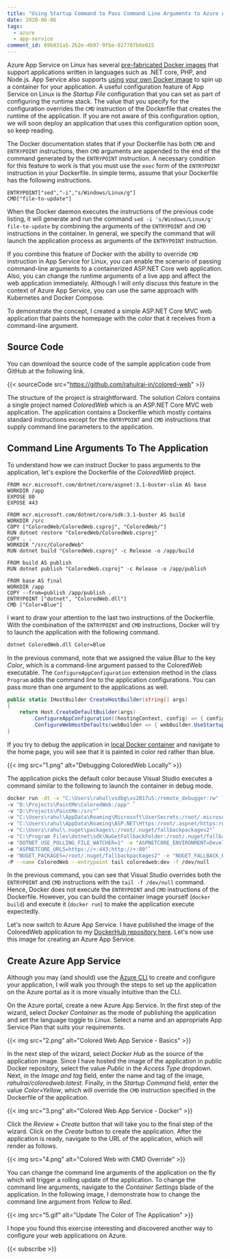 ```yaml
---
title: "Using Startup Command to Pass Command Line Arguments to Azure App Service for Linux"
date: 2020-06-06
tags:
  - azure
  - app-service
comment_id: 69b831a5-2b2e-4b97-9fbe-827707b8e615
---
```


Azure App Service on Linux has several [pre-fabricated Docker images](https://docs.microsoft.com/en-us/azure/app-service/containers/app-service-linux-faq) that support applications written in languages such as .NET core, PHP, and Node.js. App Service also supports [using your own Docker image](https://docs.microsoft.com/en-us/azure/app-service/containers/quickstart-docker) to spin up a container for your application. A useful configuration feature of App Service on Linux is the _Startup File_ configuration that you can set as part of configuring the runtime stack. The value that you specify for the configuration overrides the `CMD` instruction of the Dockerfile that creates the runtime of the application. If you are not aware of this configuration option, we will soon deploy an application that uses this configuration option soon, so keep reading.

The Docker documentation states that if your Dockerfile has both `CMD` and `ENTRYPOINT` instructions, then `CMD` arguments are appended to the end of the command generated by the `ENTRYPOINT` instruction. A necessary condition for this feature to work is that you must use the `exec` form of the `ENTRYPOINT` instruction in your Dockerfile. In simple terms, assume that your Dockerfile has the following instructions.

```docker
ENTRYPOINT["sed","-i","s/Windows/Linux/g"]
CMD["file-to-update"]
```

When the Docker daemon executes the instructions of the previous code listing, it will generate and run the command `sed -i 's/Windows/Linux/g' file-to-update` by combining the arguments of the `ENTRYPOINT` and `CMD` instructions in the container. In general, we specify the command that will launch the application process as arguments of the `ENTRYPOINT` instruction.

If you combine this feature of Docker with the ability to override `CMD` instruction in App Service for Linux, you can enable the scenario of passing command-line arguments to a containerized ASP.NET Core web application. Also, you can change the runtime arguments of a live app and affect the web application immediately. Although I will only discuss this feature in the context of Azure App Service, you can use the same approach with Kubernetes and Docker Compose.

To demonstrate the concept, I created a simple ASP.NET Core MVC web application that paints the homepage with the color that it receives from a command-line argument.

## Source Code

You can download the source code of the sample application code from GitHub at the following link.

{{< sourceCode src="https://github.com/rahulrai-in/colored-web" >}}

The structure of the project is straightforward. The solution _Colors_ contains a single project named _ColoredWeb_ which is an ASP.NET Core MVC web application. The application contains a Dockerfile which mostly contains standard instructions except for the `ENTRYPOINT` and `CMD` instructions that supply command line parameters to the application.

## Command Line Arguments To The Application

To understand how we can instruct Docker to pass arguments to the application, let's explore the Dockerfile of the _ColoredWeb_ project.

```docker
FROM mcr.microsoft.com/dotnet/core/aspnet:3.1-buster-slim AS base
WORKDIR /app
EXPOSE 80
EXPOSE 443

FROM mcr.microsoft.com/dotnet/core/sdk:3.1-buster AS build
WORKDIR /src
COPY ["ColoredWeb/ColoredWeb.csproj", "ColoredWeb/"]
RUN dotnet restore "ColoredWeb/ColoredWeb.csproj"
COPY . .
WORKDIR "/src/ColoredWeb"
RUN dotnet build "ColoredWeb.csproj" -c Release -o /app/build

FROM build AS publish
RUN dotnet publish "ColoredWeb.csproj" -c Release -o /app/publish

FROM base AS final
WORKDIR /app
COPY --from=publish /app/publish .
ENTRYPOINT ["dotnet", "ColoredWeb.dll"]
CMD ["Color=Blue"]
```

I want to draw your attention to the last two instructions of the Dockerfile. With the combination of the `ENTRYPOINT` and `CMD` instructions, Docker will try to launch the application with the following command.

```bash
dotnet ColoredWeb.dll Color=Blue
```

In the previous command, note that we assigned the value _Blue_ to the key _Color_, which is a command-line argument passed to the ColoredWeb executable. The `ConfigureAppConfiguration` extension method in the class `Program` adds the command line to the application configurations. You can pass more than one argument to the applications as well.

```cs
public static IHostBuilder CreateHostBuilder(string[] args)
{
    return Host.CreateDefaultBuilder(args)
        .ConfigureAppConfiguration((hostingContext, config) => { config.AddCommandLine(args); })
        .ConfigureWebHostDefaults(webBuilder => { webBuilder.UseStartup<Startup>(); });
}
```

If you try to debug the application in [local Docker container](https://docs.microsoft.com/en-us/visualstudio/containers/edit-and-refresh) and navigate to the home page, you will see that it is painted in color red rather than blue.

{{< img src="1.png" alt="Debugging ColoredWeb Locally" >}}

The application picks the default color because Visual Studio executes a command similar to the following to launch the container in debug mode.

```bash
docker run -dt -v "C:\Users\rahul\vsdbg\vs2017u5:/remote_debugger:rw" `
-v "D:\Projects\PaintMe\ColoredWeb:/app" `
-v "D:\Projects\PaintMe:/src"`
-v "C:\Users\rahul\AppData\Roaming\Microsoft\UserSecrets:/root/.microsoft/usersecrets:ro"`
-v "C:\Users\rahul\AppData\Roaming\ASP.NET\Https:/root/.aspnet/https:ro"`
-v "C:\Users\rahul\.nuget\packages\:/root/.nuget/fallbackpackages2"`
-v "C:\Program Files\dotnet\sdk\NuGetFallbackFolder:/root/.nuget/fallbackpackages"`
-e "DOTNET_USE_POLLING_FILE_WATCHER=1" -e "ASPNETCORE_ENVIRONMENT=Development"`
-e "ASPNETCORE_URLS=https://+:443;http://+:80"`
-e "NUGET_PACKAGES=/root/.nuget/fallbackpackages2" -e "NUGET_FALLBACK_PACKAGES=/root/.nuget/fallbackpackages;/root/.nuget/fallbackpackages2"`
-P --name ColoredWeb --entrypoint tail coloredweb:dev -f /dev/null
```

In the previous command, you can see that Visual Studio overrides both the `ENTRYPOINT` and `CMD` instructions with the `tail -f /dev/null` command. Hence, Docker does not execute the `ENTRYPOINT` and `CMD` instructions of the Dockerfile. However, you can build the container image yourself (`docker build`) and execute it (`docker run`) to make the application execute expectedly.

Let's now switch to Azure App Service. I have published the image of the ColoredWeb application to my [DockerHub repository here](https://hub.docker.com/r/rahulrai/coloredweb). Let's now use this image for creating an Azure App Service.

## Create Azure App Service

Although you may (and should) use the [Azure CLI](https://docs.microsoft.com/en-us/cli/azure/install-azure-cli) to create and configure your application, I will walk you through the steps to set up the application on the Azure portal as it is more visually intuitive than the CLI.

On the Azure portal, create a new Azure App Service. In the first step of the wizard, select _Docker Container_ as the mode of publishing the application and set the language toggle to _Linux_. Select a name and an appropriate App Service Plan that suits your requirements.

{{< img src="2.png" alt="Colored Web App Service - Basics" >}}

In the next step of the wizard, select _Docker Hub_ as the source of the application image. Since I have hosted the image of the application in public Docker repository, select the value _Public_ in the _Access Type_ dropdown. Next, in the _Image and tag_ field, enter the name and tag of the image, _rahulrai/coloredweb:latest_. Finally, in the _Startup Command_ field, enter the value _Color=Yellow_, which will override the `CMD` instruction specified in the Dockerfile of the application.

{{< img src="3.png"  alt="Colored Web App Service - Docker" >}}

Click the _Review + Create_ button that will take you to the final step of the wizard. Click on the _Create_ button to create the application. After the application is ready, navigate to the URL of the application, which will render as follows.

{{< img src="4.png"  alt="Colored Web with CMD Override" >}}

You can change the command line arguments of the application on the fly which will trigger a rolling update of the application. To change the command line arguments, navigate to the _Container Settings_ blade of the application. In the following image, I demonstrate how to change the command line argument from _Yellow_ to _Red_.

{{< img src="5.gif"  alt="Update The Color of The Application" >}}

I hope you found this exercise interesting and discovered another way to configure your web applications on Azure.

{{< subscribe >}}
